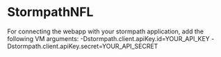 # StormpathNFL

For connecting the webapp with your stormpath application, add the following VM arguments:
-Dstormpath.client.apiKey.id=YOUR_API_KEY
-Dstormpath.client.apiKey.secret=YOUR_API_SECRET